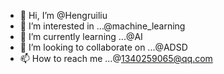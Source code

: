 - 👋 Hi, I’m @Hengruiliu
- 👀 I’m interested in ...@machine_learning
- 🌱 I’m currently learning ...@AI
- 💞️ I’m looking to collaborate on ...@ADSD
- 📫 How to reach me ...@1340259065@qq.com

<!---
Hengruiliu/Hengruiliu is a ✨ special ✨ repository because its `README.md` (this file) appears on your GitHub profile.
You can click the Preview link to take a look at your changes.
--->
